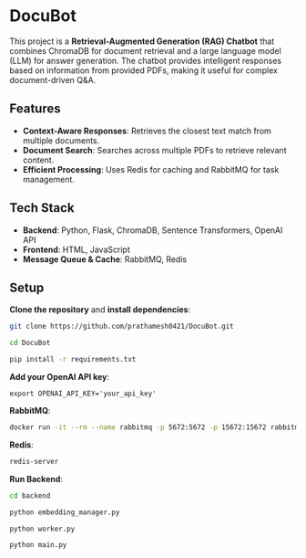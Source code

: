 # **DocuBot**

This project is a **Retrieval-Augmented Generation (RAG) Chatbot** that combines ChromaDB for document retrieval and a large language model (LLM) for answer generation. The chatbot provides intelligent responses based on information from provided PDFs, making it useful for complex document-driven Q&A.

## **Features**

- **Context-Aware Responses**: Retrieves the closest text match from multiple documents.
- **Document Search**: Searches across multiple PDFs to retrieve relevant content.
- **Efficient Processing**: Uses Redis for caching and RabbitMQ for task management.

## **Tech Stack**

- **Backend**: Python, Flask, ChromaDB, Sentence Transformers, OpenAI API
- **Frontend**: HTML, JavaScript
- **Message Queue & Cache**: RabbitMQ, Redis

## **Setup**

**Clone the repository** and **install dependencies**:
   ```bash
   git clone https://github.com/prathamesh0421/DocuBot.git

   cd DocuBot

   pip install -r requirements.txt
```
**Add your OpenAI API key**:
   ```
   export OPENAI_API_KEY='your_api_key'
```

**RabbitMQ**:
   ```bash
   docker run -it --rm --name rabbitmq -p 5672:5672 -p 15672:15672 rabbitmq:4.0-management
```
**Redis**:
```bash
redis-server
```
**Run Backend**:
   ```bash
   cd backend

   python embedding_manager.py

   python worker.py

   python main.py
```
